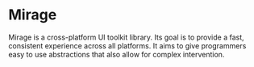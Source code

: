 # Mirage

Mirage is a cross-platform UI toolkit library. Its goal is to provide a fast, consistent experience across all
platforms. It aims to give programmers easy to use abstractions that also allow for complex intervention.
